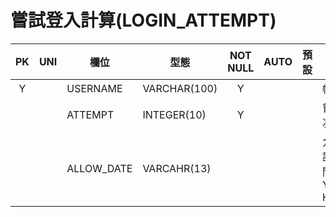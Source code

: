 # 嘗試登入計算(LOGIN_ATTEMPT)

PK|UNI|欄位|型態|NOT NULL|AUTO|預設|定義
:-:|:-:|-|-|:-:|:-:|-|-
Y||USERNAME|VARCHAR(100)|Y|||帳號ID
|||ATTEMPT|INTEGER(10)|Y|||嘗試登入的次數
|||ALLOW_DATE|VARCAHR(13)||||允許再次嘗試登入的時間，YYYYMMDD HHMM

